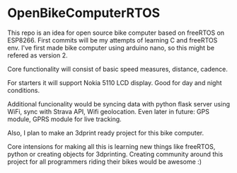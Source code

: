 # OpenBikeComputerRTOS
This repo is an idea for open source bike computer based on freeRTOS on ESP8266.
First commits will be my attempts of learning C and freeRTOS env. I've first made bike computer using arduino nano, so this might be refered as version 2.

Core functionality will consist of basic speed measures, distance, cadence.

For starters it will support Nokia 5110 LCD display. Good for day and night conditions.

Additional funcionality would be syncing data with python flask server using WiFi,
sync with Strava API, Wifi geolocation.
Even later in future: GPS module, GPRS module for live tracking. 

Also, I plan to make an 3dprint ready project for this bike computer.

Core intensions for making all this is learning new things like freeRTOS, python or creating objects for 3dprinting.
Creating community around this project for all programmers riding their bikes would be awesome :)